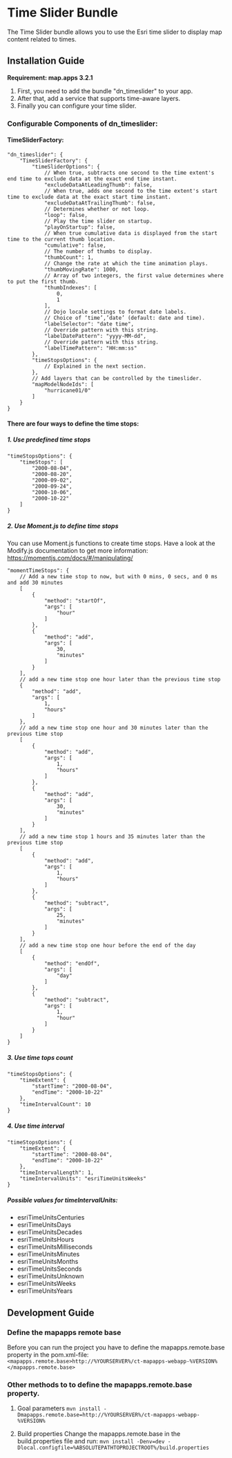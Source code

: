 # Time Slider Bundle
The Time Slider bundle allows you to use the Esri time slider to display map content related to times.

## Installation Guide
**Requirement: map.apps 3.2.1**

1. First, you need to add the bundle "dn_timeslider" to your app.
2. After that, add a service that supports time-aware layers.
3. Finally you can configure your time slider.

### Configurable Components of dn_timeslider:

#### TimeSliderFactory:
```
"dn_timeslider": {
    "TimeSliderFactory": {
        "timeSliderOptions": {
            // When true, subtracts one second to the time extent's end time to exclude data at the exact end time instant.
            "excludeDataAtLeadingThumb": false,
            // When true, adds one second to the time extent's start time to exclude data at the exact start time instant.
            "excludeDataAtTrailingThumb": false,
            // Determines whether or not loop.
            "loop": false,
            // Play the time slider on startup.
            "playOnStartup": false,
            // When true cumulative data is displayed from the start time to the current thumb location.
            "cumulative": false,
            // The number of thumbs to display.
            "thumbCount": 1,
            // Change the rate at which the time animation plays.
            "thumbMovingRate": 1000,
            // Array of two integers, the first value determines where to put the first thumb.
            "thumbIndexes": [
                0,
                1
            ],
            // Dojo locale settings to format date labels.
            // Choice of ‘time’,’date’ (default: date and time).
            "labelSelector": "date time",
            // Override pattern with this string.
            "labelDatePattern": "yyyy-MM-dd",
            // Override pattern with this string.
            "labelTimePattern": "HH:mm:ss"
        },
        "timeStopsOptions": {
            // Explained in the next section.
        },
        // Add layers that can be controlled by the timeslider.
        "mapModelNodeIds": [
            "hurricane01/0"
        ]
    }
}
```

#### There are four ways to define the time stops:
##### 1. Use predefined time stops
```
"timeStopsOptions": {
    "timeStops": [
        "2000-08-04",
        "2000-08-20",
        "2000-09-02",
        "2000-09-24",
        "2000-10-06",
        "2000-10-22"
    ]
}
```
##### 2. Use Moment.js to define time stops
You can use Moment.js functions to create time stops. Have a look at the Modify.js documentation to get more information: https://momentjs.com/docs/#/manipulating/
```
"momentTimeStops": {
    // Add a new time stop to now, but with 0 mins, 0 secs, and 0 ms and add 30 minutes
    [
        {
            "method": "startOf",
            "args": [
                "hour"
            ]
        },
        {
            "method": "add",
            "args": [
                30,
                "minutes"
            ]
        }
    ],
    // add a new time stop one hour later than the previous time stop
    {
        "method": "add",
        "args": [
            1,
            "hours"
        ]
    },
    // add a new time stop one hour and 30 minutes later than the previous time stop
    [
        {
            "method": "add",
            "args": [
                1,
                "hours"
            ]
        },
        {
            "method": "add",
            "args": [
                30,
                "minutes"
            ]
        }
    ],
    // add a new time stop 1 hours and 35 minutes later than the previous time stop
    [
        {
            "method": "add",
            "args": [
                1,
                "hours"
            ]
        },
        {
            "method": "subtract",
            "args": [
                25,
                "minutes"
            ]
        }
    ],
    // add a new time stop one hour before the end of the day
    [
        {
            "method": "endOf",
            "args": [
                "day"
            ]
        },
        {
            "method": "subtract",
            "args": [
                1,
                "hour"
            ]
        }
    ]
}
```
##### 3. Use time tops count
```
"timeStopsOptions": {
    "timeExtent": {
        "startTime": "2000-08-04",
        "endTime": "2000-10-22"
    },
    "timeIntervalCount": 10
}
```
##### 4. Use time interval
```
"timeStopsOptions": {
    "timeExtent": {
        "startTime": "2000-08-04",
        "endTime": "2000-10-22"
    },
    "timeIntervalLength": 1,
    "timeIntervalUnits": "esriTimeUnitsWeeks"
}
```
##### Possible values for timeIntervalUnits:

- esriTimeUnitsCenturies
- esriTimeUnitsDays
- esriTimeUnitsDecades
- esriTimeUnitsHours
- esriTimeUnitsMilliseconds
- esriTimeUnitsMinutes
- esriTimeUnitsMonths
- esriTimeUnitsSeconds
- esriTimeUnitsUnknown
- esriTimeUnitsWeeks
- esriTimeUnitsYears

## Development Guide
### Define the mapapps remote base
Before you can run the project you have to define the mapapps.remote.base property in the pom.xml-file:
`<mapapps.remote.base>http://%YOURSERVER%/ct-mapapps-webapp-%VERSION%</mapapps.remote.base>`

### Other methods to to define the mapapps.remote.base property.
1. Goal parameters
`mvn install -Dmapapps.remote.base=http://%YOURSERVER%/ct-mapapps-webapp-%VERSION%`

2. Build properties
Change the mapapps.remote.base in the build.properties file and run:
`mvn install -Denv=dev -Dlocal.configfile=%ABSOLUTEPATHTOPROJECTROOT%/build.properties`
